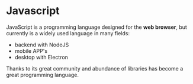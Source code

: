 # Javascript

JavaScript is a programming language designed for the **web browser**, but currently is a widely used language in many fields:

* backend with NodeJS
* mobile APP's  
* desktop with Electron

Thanks to its great community and abundance of libraries has become a great programming language.